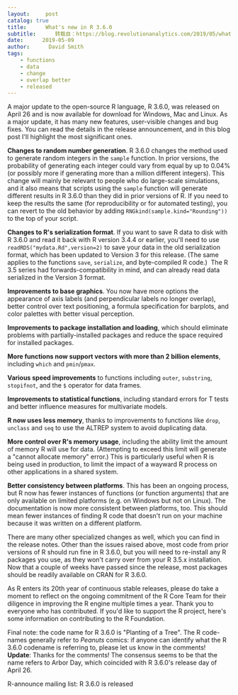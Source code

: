 ```yaml
---
layout:     post
catalog: true
title:      What's new in R 3.6.0
subtitle:      转载自：https://blog.revolutionanalytics.com/2019/05/whats-new-in-r-360.html
date:      2019-05-09
author:      David Smith
tags:
    - functions
    - data
    - change
    - overlap better
    - released
---
```


A major update to the open-source R language, R 3.6.0, was released on April 26 and is now available for download for Windows, Mac and Linux. As a major update, it has many new features, user-visible changes and bug fixes. You can read the details in the release announcement, and in this blog post I'll highlight the most significant ones.

**Changes to random number generation**. R 3.6.0 changes the method used to generate random integers in the `sample` function. In prior versions, the probability of generating each integer could vary from equal by up to 0.04% (or possibly more if generating more than a million different integers). This change will mainly be relevant to people who do large-scale simulations, and it also means that scripts using the `sample` function will generate different results in R 3.6.0 than they did in prior versions of R. If you need to keep the results the same (for reproducibility or for automated testing), you can revert to the old behavior by adding `RNGkind(sample.kind="Rounding"))` to the top of your script.

**Changes to R's serialization format**. If you want to save R data to disk with R 3.6.0 and read it back with R version 3.4.4 or earlier, you'll need to use `readRDS("mydata.Rd",version=2)` to save your data in the old serialization format, which has been updated to Version 3 for this release. (The same applies to the functions `save`, `serialize`, and byte-compiled R code.)  The R 3.5 series had forwards-compatibility in mind, and can already read data serialized in the Version 3 format.

**Improvements to base graphics**. You now have more options the appearance of axis labels (and perpendicular labels no longer overlap), better control over text positioning, a formula specification for barplots, and color palettes with better visual perception.

**Improvements to package installation and loading**, which should eliminate problems with partially-installed packages and reduce the space required for installed packages.

**More functions now support vectors with more than 2 billion elements**, including `which` and `pmin`/`pmax`.

**Various speed improvements** to functions including `outer`, `substring`, `stopifnot`, and the `$` operator for data frames.

**Improvements to statistical functions**, including standard errors for T tests and better influence measures for multivariate models.

**R now uses less memory**, thanks to improvements to functions like `drop`, `unclass` and `seq` to use the ALTREP system to avoid duplicating data.

**More control over R's memory usage**, including the ability limit the amount of memory R will use for data. (Attempting to exceed this limit will generate a "cannot allocate memory" error.) This is particularly useful when R is being used in production, to limit the impact of a wayward R process on other applications in a shared system.

**Better consistency between platforms**. This has been an ongoing process, but R now has fewer instances of functions (or function arguments) that are only available on limited platforms (e.g. on Windows but not on Linux). The documentation is now more consistent between platforms, too. This should mean fewer instances of finding R code that doesn't run on your machine because it was written on a different platform.

There are many other specialized changes as well, which you can find in the release notes. Other than the issues raised above, most code from prior versions of R should run fine in R 3.6.0, but you will need to re-install any R packages you use, as they won't carry over from your R 3.5.x installation. Now that a couple of weeks have passed since the release, most packages should be readily available on CRAN for R 3.6.0.

As R enters its 20th year of continuous stable releases, please do take a moment to reflect on the ongoing commitment of the R Core Team for their diligence in improving the R engine multiple times a year. Thank you to everyone who has contributed. If you'd like to support the R project, here's some information on contributing to the R Foundation.

Final note: the code name for R 3.6.0 is "Planting of a Tree". The R code-names generally refer to *Peanuts* comics: if anyone can identify what the R 3.6.0 codename is referring to, please let us know in the comments! **Update**: Thanks for the comments! The consensus seems to be that the name refers to Arbor Day, which coincided with R 3.6.0's release day of April 26.

R-announce mailing list: R 3.6.0 is released
